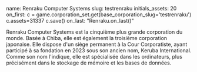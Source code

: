 name: Renraku Computer Systems
slug: testrenraku
initials_assets: 20
on_first: c = game.corporation_set.get(base_corporation_slug='testrenraku')
        c.assets=31337
        c.save()
on_last: "Renraku.on_last()"

Renraku Computer Systems est la cinquième plus grande corporation du monde. Basée à Chiba, elle est également la troisième corporation japonaise. Elle dispose d'un siège permanent à la Cour Corporatiste, ayant participé à sa fondation en 2023 sous son ancien nom, Keruba International. Comme son nom l'indique, elle est spécialisée dans les ordinateurs, plus précisément dans le stockage de mémoire et les bases de données. 
